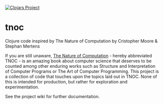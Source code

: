 [![Clojars Project](https://img.shields.io/clojars/v/tnoc.svg)](https://clojars.org/tnoc)

# tnoc
Clojure code inspired by The Nature of Computation by Cristopher Moore &amp; Stephan Mertens

If you are still unaware, [The Nature of Computation](http://nature-of-computation.org/) - hereby abbreviated TNOC - 
is an amazing book about computer science that deserves to be counted among other enduring works such as Structure and
Interpretation of Computer Programs or The Art of Computer Programming. This project is a collection of code that 
touches upon the topics laid out in TNOC. None of this is intended for production, but rather for exploration and experimentation.

See the project wiki for further documentation.